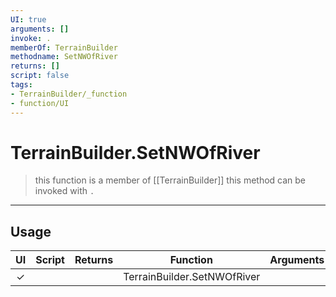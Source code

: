 ```yaml
---
UI: true
arguments: []
invoke: .
memberOf: TerrainBuilder
methodname: SetNWOfRiver
returns: []
script: false
tags:
- TerrainBuilder/_function
- function/UI
---
```

# TerrainBuilder.SetNWOfRiver
> this function is a member of [[TerrainBuilder]]
> this method can be invoked with `.`
-----
## Usage
|  UI | Script | Returns | Function | Arguments |
|:---:|:------:|-------:|:--------:|:---------|
|✓| ||TerrainBuilder.SetNWOfRiver||

